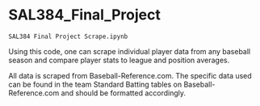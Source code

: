 # SAL384_Final_Project
 
`SAL384 Final Project Scrape.ipynb`

Using this code, one can scrape individual player data from any baseball season and compare player stats to league and position averages. 


All data is scraped from Baseball-Reference.com. The specific data used can be found in the team Standard Batting tables on Baseball-Reference.com and should be formatted accordingly.  


